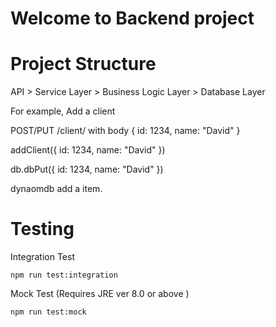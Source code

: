 # Welcome to Backend project

# Project Structure

API > Service Layer > Business Logic Layer > Database Layer

For example, Add a client

POST/PUT /client/ with body { id: 1234, name: "David" }

addClient({ id: 1234, name: "David" })

db.dbPut({ id: 1234, name: "David" })

dynaomdb add a item.

# Testing

Integration Test

```
npm run test:integration
```

Mock Test (Requires JRE ver 8.0 or above )

```
npm run test:mock
```
